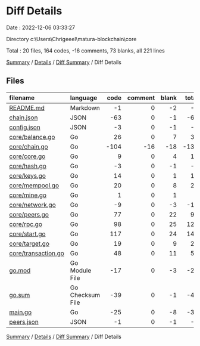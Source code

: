 # Diff Details

Date : 2022-12-06 03:33:27

Directory c:\\Users\\Chrigeeel\\matura-blockchain\\core

Total : 20 files,  164 codes, -16 comments, 73 blanks, all 221 lines

[Summary](results.md) / [Details](details.md) / [Diff Summary](diff.md) / Diff Details

## Files
| filename | language | code | comment | blank | total |
| :--- | :--- | ---: | ---: | ---: | ---: |
| [README.md](/README.md) | Markdown | -1 | 0 | -2 | -3 |
| [chain.json](/chain.json) | JSON | -63 | 0 | -1 | -64 |
| [config.json](/config.json) | JSON | -3 | 0 | -1 | -4 |
| [core/balance.go](/core/balance.go) | Go | 26 | 0 | 7 | 33 |
| [core/chain.go](/core/chain.go) | Go | -104 | -16 | -18 | -138 |
| [core/core.go](/core/core.go) | Go | 9 | 0 | 4 | 13 |
| [core/hash.go](/core/hash.go) | Go | -3 | 0 | -1 | -4 |
| [core/keys.go](/core/keys.go) | Go | 14 | 0 | 1 | 15 |
| [core/mempool.go](/core/mempool.go) | Go | 20 | 0 | 8 | 28 |
| [core/mine.go](/core/mine.go) | Go | 1 | 0 | 1 | 2 |
| [core/network.go](/core/network.go) | Go | -9 | 0 | -3 | -12 |
| [core/peers.go](/core/peers.go) | Go | 77 | 0 | 22 | 99 |
| [core/rpc.go](/core/rpc.go) | Go | 98 | 0 | 25 | 123 |
| [core/start.go](/core/start.go) | Go | 117 | 0 | 24 | 141 |
| [core/target.go](/core/target.go) | Go | 19 | 0 | 9 | 28 |
| [core/transaction.go](/core/transaction.go) | Go | 48 | 0 | 11 | 59 |
| [go.mod](/go.mod) | Go Module File | -17 | 0 | -3 | -20 |
| [go.sum](/go.sum) | Go Checksum File | -39 | 0 | -1 | -40 |
| [main.go](/main.go) | Go | -25 | 0 | -8 | -33 |
| [peers.json](/peers.json) | JSON | -1 | 0 | -1 | -2 |

[Summary](results.md) / [Details](details.md) / [Diff Summary](diff.md) / Diff Details